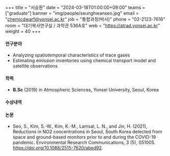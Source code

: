 +++
title = "서승환"
date = "2024-03-18T01:00:00+09:00"
teams = ["graduate"]
banner = "img/people/seunghwanseo.jpg"
email = "chemicdwarf@yonsei.ac.kr"
job = "통합과정(박사)"
phone = "02-2123-7616"
room = "대기복사연구실 / 과학관 536A호"
web = "https://atrad.yonsei.ac.kr"
weight = 40
+++

#### 연구분야
 + Analyzing spatiotemporal characteristics of trace gases
 + Estimating emission inventories using chemical transport model and satellite observations

#### 학력
 + **B.Sc** (2019) in Atmospheric Sciences, Yonsei University, Seoul, Korea

#### 수상내역

#### 논문
 + Seo, S., Kim, S.-W., Kim, K.-M., Lamsal, L. N., and Jin, H. (2021), Reductions in NO2 concentrations in Seoul, South Korea detected from space and ground-based monitors prior to and during the COVID-19 pandemic. Environmental Research Communications, 3 (5), 051005. https://doi.org/10.1088/2515-7620/abed92.

